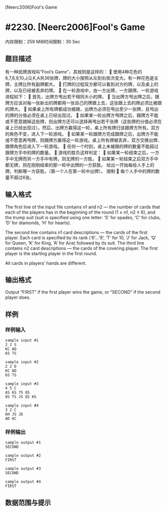 [Neerc2006]Fool's Game

# #2230. [Neerc2006]Fool's Game

内存限制：259 MiB时间限制：30 Sec

## 题目描述

有一种纸牌游戏叫”Fool’s Game”，其规则是这样的：
&#61548;	使用4种花色的6,7,8,9,10,J,Q,K,A共36张牌，牌的大小按照从左到右依次变大。有一种花色是主牌，主牌比所有副牌都大。
&#61548;	打牌的过程双方都可以看到对方的牌，以及桌上的牌，以及已经被丢弃的牌。
&#61548;	在一轮游戏中，由一方出牌，一方跟牌。一轮游戏进程如下：
&#61550;	首先，出牌方甩出若干相同大小的牌。
&#61550;	当出牌方甩出牌之后，跟牌方应该对每一张新出的牌都用一张自己的牌跟上去，这张跟上去的牌必须比被跟的牌大。
&#61550;	如果桌上所有牌都成功被跟，出牌方必须在甩出至少一张牌，且甩出的牌的分值必须在桌上已经出现过。
&#61550;	如果某一轮出牌方甩牌之后，跟牌方不能或不愿意跟掉这些牌，则出牌方还可以选择再甩出若干张牌（这些牌的分值必须在桌上已经出现过）。然后，出牌方赢得这一轮，桌上所有牌归该跟牌方所有。双方的角色不变，进入下一轮游戏。
&#61550;	如果某一轮跟牌方完成跟牌之后，出牌方不能或不愿意再甩牌，则跟牌方赢得这一轮游戏。桌上所有牌被丢弃，双方交换出牌、跟牌角色后进入下一轮游戏。
&#61550;	任何一个时刻，桌上未被跟的牌的数量不能超过跟牌方手中的牌的数量。
&#61548;	游戏的胜负这样判定：
&#61550;	如果某一轮结束之后，一方手中无牌而另一方手中有牌，则无牌的一方胜。
&#61550;	如果某一轮结束之后双方手中都无牌，则在刚刚结束的那一轮中出牌的一方获胜。
给出一开始每给人手上的牌，判断哪一方获胜。（第一个人在第一轮中出牌）。
限制
&#61548;	每个人手中的牌的数量不超过6张。

## 输入格式

The first line of the input file contains n1 and n2 — the number of cards that each of the players has in the beginning of the round (1 ≤ n1, n2 ≤ 6), and the trump suit (suit is specified using one letter: ‘S’ for spades, ‘C’ for clubs, ‘D’ for diamonds, ‘H’ for hearts).

The second line contains n1 card descriptions — the cards of the first player. Each card is specified by its rank (‘6’…‘9’, ‘T’ for 10, ‘J’ for Jack, ‘Q’ for Queen, ‘K’ for King, ‘A’ for Ace) followed by its suit. The third line contains n2 card descriptions — the cards of the covering player. The first player is the starting player in the first round.

All cards in players’ hands are different.


## 输出格式

Output “FIRST” if the first player wins the game, or “SECOND” if the second player does.


## 样例

### 样例输入

    
    sample input #1
    2 2 S
    KC AD
    6S 7S
    
    sample input #2
    2 2 D
    KC AD
    6S 7S
    
    sample input #3
    4 5 C
    AS 6S 7S 8S
    9S TS JS QS KS
    
    sample input #4
    3 2 C
    6H JS JD
    AD 6C
    
    

### 样例输出

    
    sample output #1
    SECOND
    
    sample output #2
    FIRST
    
    sample output #3
    SECOND
    
    sample output #4
    FIRST
    
    

## 数据范围与提示
